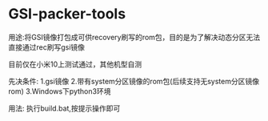 # GSI-packer-tools
用途:将GSI镜像打包成可供recovery刷写的rom包，目的是为了解决动态分区无法直接通过rec刷写gsi镜像

目前仅在小米10上测试通过，其他机型自测

先决条件:
  1.gsi镜像
  2.带有system分区镜像的rom包(后续支持无system分区镜像rom)
  3.Windows下python3环境

用法:
  执行build.bat,按提示操作即可
